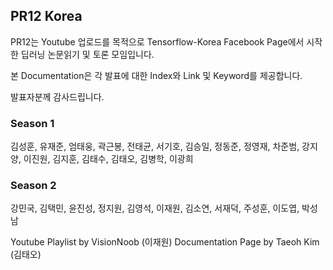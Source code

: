 ## PR12 Korea

PR12는 Youtube 업로드를 목적으로 Tensorflow-Korea Facebook Page에서 시작한 딥러닝 논문읽기 및 토론 모임입니다.

본 Documentation은 각 발표에 대한 Index와 Link 및 Keyword를 제공합니다.

발표자분께 감사드립니다.

### Season 1
김성훈, 유재준, 엄태웅, 곽근봉, 전태균, 서기호, 김승일, 정동준, 정영재, 차준범, 강지양, 이진원, 김지훈, 김태수, 김태오, 김병학, 이광희

### Season 2
강민국, 김택민, 윤진성, 정지원, 김영석, 이재원, 김소연, 서재덕, 주성훈, 이도엽, 박성남

Youtube Playlist by VisionNoob (이재원)
Documentation Page by Taeoh Kim (김태오)
